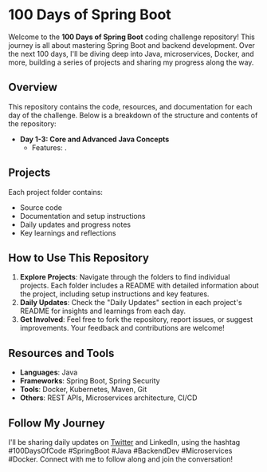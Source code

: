 # 100 Days of Spring Boot

Welcome to the **100 Days of Spring Boot** coding challenge repository! This journey is all about mastering Spring Boot and backend development. Over the next 100 days, I'll be diving deep into Java, microservices, Docker, and more, building a series of projects and sharing my progress along the way.

## Overview

This repository contains the code, resources, and documentation for each day of the challenge. Below is a breakdown of the structure and contents of the repository:

- **Day 1-3: Core and Advanced Java Concepts**
    - Features: .



## Projects

Each project folder contains:
- Source code
- Documentation and setup instructions
- Daily updates and progress notes
- Key learnings and reflections

## How to Use This Repository

1. **Explore Projects**: Navigate through the folders to find individual projects. Each folder includes a README with detailed information about the project, including setup instructions and key features.
2. **Daily Updates**: Check the "Daily Updates" section in each project's README for insights and learnings from each day.
3. **Get Involved**: Feel free to fork the repository, report issues, or suggest improvements. Your feedback and contributions are welcome!

## Resources and Tools

- **Languages**: Java
- **Frameworks**: Spring Boot, Spring Security
- **Tools**: Docker, Kubernetes, Maven, Git
- **Others**: REST APIs, Microservices architecture, CI/CD

## Follow My Journey

I'll be sharing daily updates on [Twitter](https://twitter.com/SigneJosue) and LinkedIn, using the hashtag #100DaysOfCode #SpringBoot #Java #BackendDev #Microservices #Docker. Connect with me to follow along and join the conversation!
